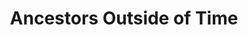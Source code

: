 ---
title: Ancestors Outside of Time
image: /images/dhitiheroes/16.webp
next: /mandala/ramasjourney
prev: /mandala/historyvsitihasa
---